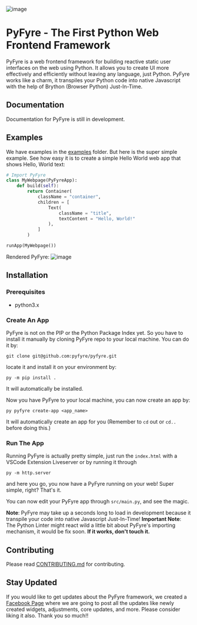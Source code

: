 ![image](https://user-images.githubusercontent.com/64759159/151080177-2b2ab45a-86e5-4746-b92f-6c4edd1aaa8f.png)

# PyFyre - The First Python Web Frontend Framework
PyFyre is a web frontend framework for building reactive static user interfaces on the web using Python. It allows you to create UI more effectively and efficiently without leaving any language, just Python. PyFyre works like a charm, it transpiles your Python code into native Javascript with the help of Brython (Browser Python) Just-In-Time.

## Documentation
Documentation for PyFyre is still in development.

## Examples
We have examples in the [examples](examples) folder. But here is the super simple example.
See how easy it is to create a simple Hello World web app that shows Hello, World text:

```py
# Import PyFyre
class MyWebpage(PyFyreApp):
    def build(self):
        return Container(
            className = "container",
            children = [
                Text(
                    className = "title",
                    textContent = "Hello, World!"
                ),
            ]
        )

runApp(MyWebpage())
```

Rendered PyFyre:
![image](https://user-images.githubusercontent.com/64759159/111881940-d80e4380-89ed-11eb-9ffc-d607d80896fb.png)

## Installation

### Prerequisites
* python3.x

### Create An App
PyFyre is not on the PIP or the Python Package Index yet. So you have to install it manually by cloning PyFyre repo to your local machine. You can do it by:
```
git clone git@github.com:pyfyre/pyfyre.git
```
locate it and install it on your environment by:
```
py -m pip install .
```
It will automatically be installed.

Now you have PyFyre to your local machine, you can now create an app by:
```
py pyfyre create-app <app_name>
```
It will automatically create an app for you (Remember to `cd` out or `cd..` before doing this.)

### Run The App
Running PyFyre is actually pretty simple, just run the `index.html` with a VSCode Extension Liveserver or by running it through 
```
py -m http.server
```
and here you go, you now have a PyFyre running on your web! Super simple, right? That's it.

You can now edit your PyFyre app through `src/main.py`, and see the magic.

**Note**: PyFyre may take up a seconds long to load in development because it transpile your code into native Javascript Just-In-Time!
**Important Note**: The Python Linter might react wild a little bit about PyFyre's importing mechanism, it would be fix soon. **If it works, don't touch it.**

## Contributing
Please read [CONTRIBUTING.md](CONTRIBUTING.md) for contributing.

## Stay Updated
If you would like to get updates about the PyFyre framework, we created a [Facebook Page](https://www.facebook.com/PyFyreframework) where we are going to post all the updates like newly created widgets, adjustments, core updates, and more. Please consider liking it also. Thank you so much!!
